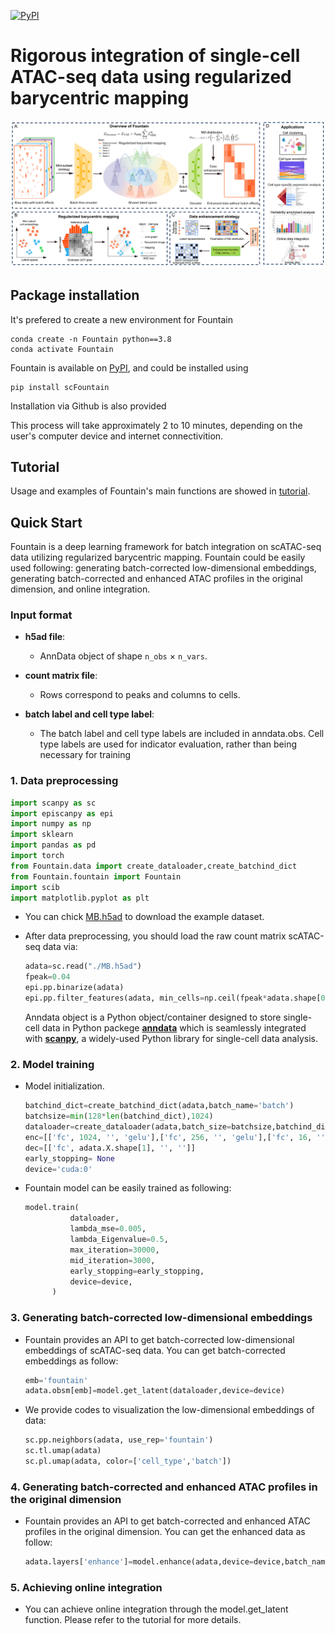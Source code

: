 [![PyPI](https://img.shields.io/pypi/v/scFountain.svg)](https://pypi.org/project/scFountain/)

# Rigorous integration of single-cell ATAC-seq data using regularized barycentric mapping
![](Fountain.png)

## Package installation

It's prefered to create a new environment for Fountain

```
conda create -n Fountain python==3.8
conda activate Fountain
```

Fountain is available on [PyPI](https://pypi.org/project/scFountain/), and could be installed using

```
pip install scFountain
```

Installation via Github is also provided



This process will take approximately 2 to 10 minutes, depending on the user's computer device and internet connectivition.

## Tutorial

Usage and examples of Fountain's main functions are showed in [tutorial](https://github.com/PrinceHuahy/testfon/tree/main/Tutorials).



## Quick Start

Fountain is a deep learning framework for batch integration on scATAC-seq data utilizing  regularized barycentric mapping. Fountain could be easily used following: generating batch-corrected low-dimensional embeddings, generating batch-corrected and enhanced ATAC profiles in the original dimension, and online integration. 


### Input format
* **h5ad file**:
	* AnnData object of shape `n_obs` × `n_vars`. 
    
* **count matrix file**:  
	* Rows correspond to peaks and columns to cells.

* **batch label and cell type label**:  
	* The batch label and cell type labels are included in anndata.obs. Cell type labels are used for indicator evaluation, rather than being necessary for training


### 1. Data preprocessing

  ```python
import scanpy as sc
import episcanpy as epi
import numpy as np
import sklearn
import pandas as pd 
import torch
from Fountain.data import create_dataloader,create_batchind_dict
from Fountain.fountain import Fountain
import scib
import matplotlib.pyplot as plt
  ```
*  You can chick  [MB.h5ad](https://drive.google.com/file/d/1qwKP1xzYVs5rEGRJPU_NJga2Gl0qSTv5/view?usp=sharing) to download the example dataset. 



* After data preprocessing, you should load the raw count matrix scATAC-seq data via:
  
  ```python
  adata=sc.read("./MB.h5ad")
  fpeak=0.04
  epi.pp.binarize(adata)
  epi.pp.filter_features(adata, min_cells=np.ceil(fpeak*adata.shape[0]))
  ```
  
  
  Anndata object is a Python object/container designed to store single-cell data in Python packege [**anndata**](https://anndata.readthedocs.io/en/latest/) which is seamlessly integrated with [**scanpy**](https://scanpy.readthedocs.io/en/stable/), a widely-used Python library for single-cell data analysis.

 
### 2. Model training

* Model initialization.

  
  ```python
  batchind_dict=create_batchind_dict(adata,batch_name='batch')
  batchsize=min(128*len(batchind_dict),1024)
  dataloader=create_dataloader(adata,batch_size=batchsize,batchind_dict=batchind_dict,batch_name='batch',num_worker=4,droplast=False)
  enc=[['fc', 1024, '', 'gelu'],['fc', 256, '', 'gelu'],['fc', 16, '', '']]
  dec=[['fc', adata.X.shape[1], '', '']]
  early_stopping= None
  device='cuda:0'
  ```



* Fountain model can be easily trained as following:
  
  ```python
  model.train(            
            dataloader,             
            lambda_mse=0.005, 
            lambda_Eigenvalue=0.5,
            max_iteration=30000,
            mid_iteration=3000,
            early_stopping=early_stopping,
            device=device, 
        )
  ```
  
  
### 3. Generating batch-corrected low-dimensional embeddings

* Fountain provides an API to get batch-corrected low-dimensional embeddings of scATAC-seq data. You can get batch-corrected embeddings as follow:
  
  ```python
  emb='fountain'
  adata.obsm[emb]=model.get_latent(dataloader,device=device)
  ```
* We provide codes to visualization the low-dimensional embeddings of data:

  ```python
  sc.pp.neighbors(adata, use_rep='fountain')
  sc.tl.umap(adata)
  sc.pl.umap(adata, color=['cell_type','batch'])
  ```

### 4. Generating batch-corrected and enhanced ATAC profiles in the original dimension

* Fountain provides an API to get batch-corrected and enhanced ATAC profiles in the original dimension. You can get the enhanced data as follow:
  
  ```python
  adata.layers['enhance']=model.enhance(adata,device=device,batch_name='batch')
  ```

### 5. Achieving online integration

* You can achieve online integration through the model.get_latent function. Please refer to the tutorial for more details.
  



